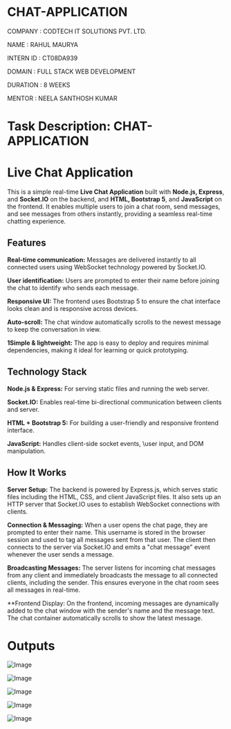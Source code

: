 # CHAT-APPLICATION

COMPANY : CODTECH IT SOLUTIONS PVT. LTD.

NAME : RAHUL MAURYA

INTERN ID : CT08DA939

DOMAIN : FULL STACK WEB DEVELOPMENT

DURATION : 8 WEEKS

MENTOR : NEELA SANTHOSH KUMAR

# Task Description: CHAT-APPLICATION

# Live Chat Application
This is a simple real-time **Live Chat Application** built with **Node.js, Express**, and **Socket.IO** on the backend, and **HTML, Bootstrap 5**, and **JavaScript** on the frontend. It enables multiple users to join a chat room, send messages, and see messages from others instantly, providing a seamless real-time chatting experience.

## Features
**Real-time communication:** Messages are delivered instantly to all connected users using WebSocket technology powered by Socket.IO.

**User identification:** Users are prompted to enter their name before joining the chat to identify who sends each message.

**Responsive UI:** The frontend uses Bootstrap 5 to ensure the chat interface looks clean and is responsive across devices.

**Auto-scroll:** The chat window automatically scrolls to the newest message to keep the conversation in view.

**1Simple & lightweight:** The app is easy to deploy and requires minimal dependencies, making it ideal for learning or quick prototyping.

## Technology Stack
**Node.js & Express:** For serving static files and running the web server.

**Socket.IO:** Enables real-time bi-directional communication between clients and server.

**HTML + Bootstrap 5:** For building a user-friendly and responsive frontend interface.

**JavaScript:** Handles client-side socket events, \user input, and DOM manipulation.

## How It Works
**Server Setup:**
The backend is powered by Express.js, which serves static files including the HTML, CSS, and client JavaScript files. It also sets up an HTTP server that Socket.IO uses to establish WebSocket connections with clients.

**Connection & Messaging:**
When a user opens the chat page, they are prompted to enter their name. This username is stored in the browser session and used to tag all messages sent from that user. The client then connects to the server via Socket.IO and emits a "chat message" event whenever the user sends a message.

**Broadcasting Messages:**
The server listens for incoming chat messages from any client and immediately broadcasts the message to all connected clients, including the sender. This ensures everyone in the chat room sees all messages in real-time.

**Frontend Display:
On the frontend, incoming messages are dynamically added to the chat window with the sender's name and the message text. The chat container automatically scrolls to show the latest message.

# Outputs

![Image](https://github.com/user-attachments/assets/9e40389f-b853-45a9-af1c-69bd477f075f)


![Image](https://github.com/user-attachments/assets/cdda4015-cd7c-4ae4-92bd-09ff22fd5f83)


![Image](https://github.com/user-attachments/assets/f3a406f5-a4fa-494d-ab54-e00bb19f8877)


![Image](https://github.com/user-attachments/assets/80b87106-11a8-4522-813d-8f57b907e5fc)


![Image](https://github.com/user-attachments/assets/925c152d-b1ac-49ee-8959-af463ca01045)

